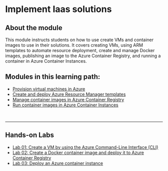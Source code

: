 # Implement Iaas solutions


## About the module

This module instructs students on how to use create VMs and container images to use in their solutions. It covers creating VMs, using ARM templates to automate resource deployment, create and manage Docker images, publishing an image to the Azure Container Registry, and running a container in Azure Container Instances.
<br/>

## Modules in this learning path:

* [Provision virtual machines in Azure](https://github.com/airan-tw/azure_training/blob/main/M1/Implement%20Iaas%20solutions/Provision_vm.md)
* [Create and deploy Azure Resource Manager templates](https://github.com/airan-tw/azure_training/blob/main/M1/Implement%20Iaas%20solutions/Create_arm.md)
* [Manage container images in Azure Container Registry](https://github.com/airan-tw/azure_training/blob/main/M1/Implement%20Iaas%20solutions/Manage_container.md)
* [Run container images in Azure Container Instances](https://github.com/airan-tw/azure_training/blob/main/M1/Implement%20Iaas%20solutions/Run_container.md)
<br>

---
## Hands-on Labs 
* [Lab 01: Create a VM by using the Azure Command-Line Interface (CLI)](https://github.com/airan-tw/azure_training/blob/main/M1/Implement%20Iaas%20solutions/lab01.md)
* [Lab 02: Create a Docker container image and deploy it to Azure Container Registry](https://github.com/airan-tw/azure_training/blob/main/M1/Implement%20Iaas%20solutions/lab02.md)
* [Lab 03: Deploy an Azure container instance](https://github.com/airan-tw/azure_training/blob/main/M1/Implement%20Iaas%20solutions/lab03.md)
